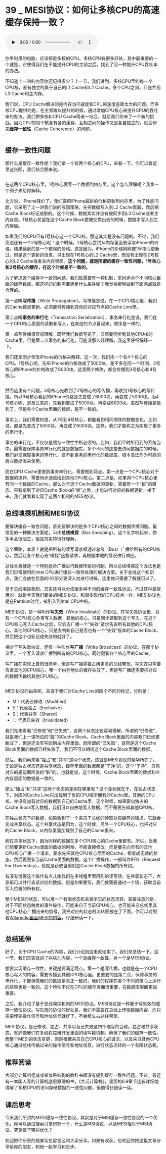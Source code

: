 # 39 _ MESI协议：如何让多核CPU的高速缓存保持一致？

<audio id="audio" title="39 | MESI协议：如何让多核CPU的高速缓存保持一致？" controls="" preload="none"><source id="mp3" src="https://static001.geekbang.org/resource/audio/67/a5/67084c8e497bd47cf7c1f46d2b799ea5.mp3"></audio>

你平时用的电脑，应该都是多核的CPU。多核CPU有很多好处，其中最重要的一个就是，它使得我们在不能提升CPU的主频之后，找到了另一种提升CPU吞吐率的办法。

不知道上一讲的内容你还记得多少？上一节，我们讲到，多核CPU里的每一个CPU核，都有独立的属于自己的L1 Cache和L2 Cache。多个CPU之间，只是共用L3 Cache和主内存。

我们说，CPU Cache解决的是内存访问速度和CPU的速度差距太大的问题。而多核CPU提供的是，在主频难以提升的时候，通过增加CPU核心来提升CPU的吞吐率的办法。我们把多核和CPU Cache两者一结合，就给我们带来了一个新的挑战。因为CPU的每个核各有各的缓存，互相之间的操作又是各自独立的，就会带来[**缓存一致性**](https://en.wikipedia.org/wiki/Cache_coherence)（Cache Coherence）的问题。

<img src="https://static001.geekbang.org/resource/image/07/41/0723f72f3016fede96b545e2898c0541.jpeg" alt="">

## 缓存一致性问题

那什么是缓存一致性呢？我们拿一个有两个核心的CPU，来看一下。你可以看这里这张图，我们结合图来说。

<img src="https://static001.geekbang.org/resource/image/a6/da/a6146ddd5c78f2cbc1af56b0ee3292da.jpeg" alt="">

在这两个CPU核心里，1号核心要写一个数据到内存里。这个怎么理解呢？我拿一个例子来给你解释。

比方说，iPhone降价了，我们要把iPhone最新的价格更新到内存里。为了性能问题，它采用了上一讲我们说的写回策略，先把数据写入到L2 Cache里面，然后把Cache Block标记成脏的。这个时候，数据其实并没有被同步到L3 Cache或者主内存里。1号核心希望在这个Cache Block要被交换出去的时候，数据才写入到主内存里。

如果我们的CPU只有1号核心这一个CPU核，那这其实是没有问题的。不过，我们旁边还有一个2号核心呢！这个时候，2号核心尝试从内存里面去读取iPhone的价格，结果读到的是一个错误的价格。这是因为，iPhone的价格刚刚被1号核心更新过。但是这个更新的信息，只出现在1号核心的L2 Cache里，而没有出现在2号核心的L2 Cache或者主内存里面。**这个问题，就是所谓的缓存一致性问题，1号核心和2号核心的缓存，在这个时候是不一致的。**

为了解决这个缓存不一致的问题，我们就需要有一种机制，来同步两个不同核心里面的缓存数据。那这样的机制需要满足什么条件呢？我觉得能够做到下面两点就是合理的。

第一点叫**写传播**（Write Propagation）。写传播是说，在一个CPU核心里，我们的Cache数据更新，必须能够传播到其他的对应节点的Cache Line里。

第二点叫**事务的串行化**（Transaction Serialization），事务串行化是说，我们在一个CPU核心里面的读取和写入，在其他的节点看起来，顺序是一样的。

第一点写传播很容易理解。既然我们数据写完了，自然要同步到其他CPU核的Cache里。但是第二点事务的串行化，可能没那么好理解，我这里仔细解释一下。

我们还拿刚才修改iPhone的价格来解释。这一次，我们找一个有4个核心的CPU。1号核心呢，先把iPhone的价格改成了5000块。差不多在同一个时间，2号核心把iPhone的价格改成了6000块。这里两个修改，都会传播到3号核心和4号核心。

<img src="https://static001.geekbang.org/resource/image/fe/6c/fe0c449e71800c5ad2e4b84af0d6e46c.jpeg" alt="">

然而这里有个问题，3号核心先收到了2号核心的写传播，再收到1号核心的写传播。所以3号核心看到的iPhone价格是先变成了6000块，再变成了5000块。而4号核心呢，是反过来的，先看到变成了5000块，再变成6000块。虽然写传播是做到了，但是各个Cache里面的数据，是不一致的。

事实上，我们需要的是，从1号到4号核心，都能看到相同顺序的数据变化。比如说，都是先变成了5000块，再变成了6000块。这样，我们才能称之为实现了事务的串行化。

事务的串行化，不仅仅是缓存一致性中所必须的。比如，我们平时所用到的系统当中，最需要保障事务串行化的就是数据库。多个不同的连接去访问数据库的时候，我们必须保障事务的串行化，做不到事务的串行化的数据库，根本没法作为可靠的商业数据库来使用。

而在CPU Cache里做到事务串行化，需要做到两点，第一点是一个CPU核心对于数据的操作，需要同步通信给到其他CPU核心。第二点是，如果两个CPU核心里有同一个数据的Cache，那么对于这个Cache数据的更新，需要有一个“锁”的概念。只有拿到了对应Cache Block的“锁”之后，才能进行对应的数据更新。接下来，我们就看看实现了这两个机制的MESI协议。

## 总线嗅探机制和MESI协议

要解决缓存一致性问题，首先要解决的是多个CPU核心之间的数据传播问题。最常见的一种解决方案呢，叫作**总线嗅探**（Bus Snooping）。这个名字听起来，你多半会很陌生，但是其实特很好理解。

这个策略，本质上就是把所有的读写请求都通过总线（Bus）广播给所有的CPU核心，然后让各个核心去“嗅探”这些请求，再根据本地的情况进行响应。

总线本身就是一个特别适合广播进行数据传输的机制，所以总线嗅探这个办法也是我们日常使用的Intel CPU进行缓存一致性处理的解决方案。关于总线这个知识点，我们会放在后面的I/O部分更深入地进行讲解，这里你只需要了解就可以了。

基于总线嗅探机制，其实还可以分成很多种不同的缓存一致性协议。不过其中最常用的，就是今天我们要讲的MESI协议。和很多现代的CPU技术一样，MESI协议也是在Pentium时代，被引入到Intel CPU中的。

MESI协议，是一种叫作**写失效**（Write Invalidate）的协议。在写失效协议里，只有一个CPU核心负责写入数据，其他的核心，只是同步读取到这个写入。在这个CPU核心写入Cache之后，它会去广播一个“失效”请求告诉所有其他的CPU核心。其他的CPU核心，只是去判断自己是否也有一个“失效”版本的Cache Block，然后把这个也标记成失效的就好了。

相对于写失效协议，还有一种叫作**写广播**（Write Broadcast）的协议。在那个协议里，一个写入请求广播到所有的CPU核心，同时更新各个核心里的Cache。

写广播在实现上自然很简单，但是写广播需要占用更多的总线带宽。写失效只需要告诉其他的CPU核心，哪一个内存地址的缓存失效了，但是写广播还需要把对应的数据传输给其他CPU核心。

<img src="https://static001.geekbang.org/resource/image/4e/59/4ed6d05049cbbc8603346f617206cd59.jpeg" alt="">

MESI协议的由来呢，来自于我们对Cache Line的四个不同的标记，分别是：

- M：代表已修改（Modified）
- E：代表独占（Exclusive）
- S：代表共享（Shared）
- I：代表已失效（Invalidated）

我们先来看看“已修改”和“已失效”，这两个状态比较容易理解。所谓的“已修改”，就是我们上一讲所说的“脏”的Cache Block。Cache Block里面的内容我们已经更新过了，但是还没有写回到主内存里面。而所谓的“已失效“，自然是这个Cache Block里面的数据已经失效了，我们不可以相信这个Cache Block里面的数据。

然后，我们再来看“独占”和“共享”这两个状态。这就是MESI协议的精华所在了。无论是独占状态还是共享状态，缓存里面的数据都是“干净”的。这个“干净”，自然对应的是前面所说的“脏”的，也就是说，这个时候，Cache Block里面的数据和主内存里面的数据是一致的。

那么“独占”和“共享”这两个状态的差别在哪里呢？这个差别就在于，在独占状态下，对应的Cache Line只加载到了当前CPU核所拥有的Cache里。其他的CPU核，并没有加载对应的数据到自己的Cache里。这个时候，如果要向独占的Cache Block写入数据，我们可以自由地写入数据，而不需要告知其他CPU核。

在独占状态下的数据，如果收到了一个来自于总线的读取对应缓存的请求，它就会变成共享状态。这个共享状态是因为，这个时候，另外一个CPU核心，也把对应的Cache Block，从内存里面加载到了自己的Cache里来。

而在共享状态下，因为同样的数据在多个CPU核心的Cache里都有。所以，当我们想要更新Cache里面的数据的时候，不能直接修改，而是要先向所有的其他CPU核心广播一个请求，要求先把其他CPU核心里面的Cache，都变成无效的状态，然后再更新当前Cache里面的数据。这个广播操作，一般叫作RFO（Request For Ownership），也就是获取当前对应Cache Block数据的所有权。

有没有觉得这个操作有点儿像我们在多线程里面用到的读写锁。在共享状态下，大家都可以并行去读对应的数据。但是如果要写，我们就需要通过一个锁，获取当前写入位置的所有权。

整个MESI的状态，可以用一个有限状态机来表示它的状态流转。需要注意的是，对于不同状态触发的事件操作，可能来自于当前CPU核心，也可能来自总线里其他CPU核心广播出来的信号。我把对应的状态机流转图放在了下面，你可以对照着[Wikipedia里面MESI的内容](https://zh.wikipedia.org/wiki/MESI%E5%8D%8F%E8%AE%AE)，仔细研读一下。

<img src="https://static001.geekbang.org/resource/image/fa/d1/fa98835c78c879ab69fd1f29193e54d1.jpeg" alt="">

## 总结延伸

好了，关于CPU Cache的内容，我们介绍到这里就结束了。我们来总结一下。这一节，我们其实就讲了两块儿内容，一个是缓存一致性，另一个是MESI协议。

想要实现缓存一致性，关键是要满足两点。第一个是写传播，也就是在一个CPU核心写入的内容，需要传播到其他CPU核心里。更重要的是第二点，保障事务的串行化，才能保障我们的数据是真正一致的，我们的程序在各个不同的核心上运行的结果也是一致的。这个特性不仅在CPU的缓存层面很重要，在数据库层面更加重要。

之后，我介绍了基于总线嗅探机制的MESI协议。MESI协议是一种基于写失效的缓存一致性协议。写失效的协议的好处是，我们不需要在总线上传输数据内容，而只需要传输操作信号和地址信号就好了，不会那么占总线带宽。

MESI协议，是已修改、独占、共享以及已失效这四个缩写的合称。独占和共享状态，就好像我们在多线程应用开发里面的读写锁机制，确保了我们的缓存一致性。而整个MESI的状态变更，则是根据来自自己CPU核心的请求，以及来自其他CPU核心通过总线传输过来的操作信号和地址信息，进行状态流转的一个有限状态机。

## 推荐阅读

大部分计算机组成或者体系结构的教科书都没有提到缓存一致性问题。不过，最近有一本国人写的计算机底层原理的书，《大话计算机》，里面的6.9章节比较详细地讲解了多核CPU的访问存储数据的一致性问题，很值得仔细读一读。

## 课后思考

今天我们所讲的MESI缓存一致性协议，其实是对于MSI缓存一致性协议的一个优化。你可以通过搜索引擎研究一下，什么是MSI协议，以及MESI相对于MSI协议，究竟做了哪些优化？

欢迎把你研究的结果写在留言区和大家分享。如果有收获，也欢迎你把这篇文章分享给你的朋友，和他一起学习和进步。


